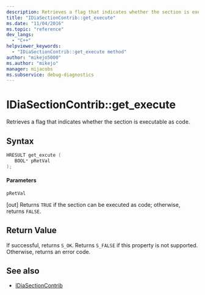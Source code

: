 ```yaml
---
description: Retrieves a flag that indicates whether the section is executable as code.
title: "IDiaSectionContrib::get_execute"
ms.date: "11/04/2016"
ms.topic: "reference"
dev_langs:
  - "C++"
helpviewer_keywords:
  - "IDiaSectionContrib::get_execute method"
author: "mikejo5000"
ms.author: "mikejo"
manager: mijacobs
ms.subservice: debug-diagnostics
---
```


# IDiaSectionContrib::get_execute

Retrieves a flag that indicates whether the section is executable as code.

## Syntax

```C++
HRESULT get_excute ( 
   BOOL* pRetVal
);
```

#### Parameters
 `pRetVal`

[out] Returns `TRUE` if the section can be executed as code; otherwise, returns `FALSE`.

## Return Value
 If successful, returns `S_OK`. Returns `S_FALSE` if this property is not supported. Otherwise, returns an error code.

## See also
- [IDiaSectionContrib](../../debugger/debug-interface-access/idiasectioncontrib.md)
